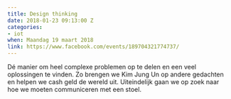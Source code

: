 ```yaml
---
title: Design thinking
date: 2018-01-23 09:13:00 Z
categories:
- iot
when: Maandag 19 maart 2018
link: https://www.facebook.com/events/189704321774737/
---
```


Dé manier om heel complexe problemen op te delen en een veel oplossingen te vinden. Zo brengen we Kim Jung Un op andere gedachten en helpen we cash geld de wereld uit. Uiteindelijk gaan we op zoek naar hoe we moeten communiceren met een stoel.
